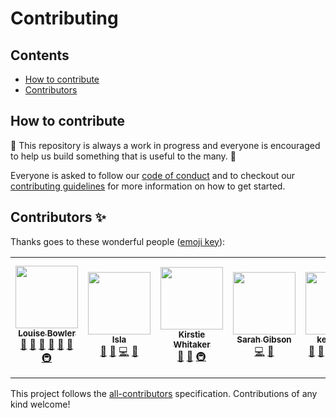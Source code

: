 # Contributing

## Contents

- [How to contribute](#how-to-contribute)
- [Contributors](#contributors)

## How to contribute

🚧 This repository is always a work in progress and everyone is encouraged to help us build something that is useful to the many. 🚧

Everyone is asked to follow our [code of conduct](https://github.com/alan-turing-institute/repro-catalogue/blob/master/CODE_OF_CONDUCT.md) and to checkout our [contributing guidelines](https://github.com/alan-turing-institute/repro-catalogue/blob/master/CONTRIBUTING.md) for more information on how to get started.

## Contributors ✨

Thanks goes to these wonderful people ([emoji key](https://allcontributors.org/docs/en/emoji-key)):

<!-- ALL-CONTRIBUTORS-LIST:START - Do not remove or modify this section -->
<!-- prettier-ignore-start -->
<!-- markdownlint-disable -->
<table>
  <tr>
    <td align="center"><a href="https://github.com/LouiseABowler"><img src="https://avatars1.githubusercontent.com/u/25640708?v=4" width="100px;" alt=""/><br /><sub><b>Louise Bowler</b></sub></a><br /><a href="https://github.com/alan-turing-institute/repro-catalogue/commits?author=LouiseABowler" title="Documentation">📖</a> <a href="#ideas-LouiseABowler" title="Ideas, Planning, & Feedback">🤔</a> <a href="https://github.com/alan-turing-institute/repro-catalogue/pulls?q=is%3Apr+reviewed-by%3ALouiseABowler" title="Reviewed Pull Requests">👀</a> <a href="#projectManagement-LouiseABowler" title="Project Management">📆</a> <a href="#design-LouiseABowler" title="Design">🎨</a> <a href="#maintenance-LouiseABowler" title="Maintenance">🚧</a> <a href="#infra-LouiseABowler" title="Infrastructure (Hosting, Build-Tools, etc)">🚇</a></td>
    <td align="center"><a href="http://isla.st"><img src="https://avatars2.githubusercontent.com/u/23707851?v=4" width="100px;" alt=""/><br /><sub><b>Isla</b></sub></a><br /><a href="#design-Islast" title="Design">🎨</a> <a href="#ideas-Islast" title="Ideas, Planning, & Feedback">🤔</a> <a href="https://github.com/alan-turing-institute/repro-catalogue/commits?author=Islast" title="Code">💻</a> <a href="https://github.com/alan-turing-institute/repro-catalogue/commits?author=Islast" title="Documentation">📖</a></td>
    <td align="center"><a href="https://whitakerlab.github.io"><img src="https://avatars1.githubusercontent.com/u/3626306?v=4" width="100px;" alt=""/><br /><sub><b>Kirstie Whitaker</b></sub></a><br /><a href="#design-KirstieJane" title="Design">🎨</a> <a href="#ideas-KirstieJane" title="Ideas, Planning, & Feedback">🤔</a> <a href="#infra-KirstieJane" title="Infrastructure (Hosting, Build-Tools, etc)">🚇</a></td>
    <td align="center"><a href="https://sgibson91.github.io/"><img src="https://avatars2.githubusercontent.com/u/44771837?v=4" width="100px;" alt=""/><br /><sub><b>Sarah Gibson</b></sub></a><br /><a href="https://github.com/alan-turing-institute/repro-catalogue/commits?author=sgibson91" title="Code">💻</a> <a href="https://github.com/alan-turing-institute/repro-catalogue/pulls?q=is%3Apr+reviewed-by%3Asgibson91" title="Reviewed Pull Requests">👀</a></td>
    <td align="center"><a href="https://github.com/kevinxufs"><img src="https://avatars2.githubusercontent.com/u/48526846?v=4" width="100px;" alt=""/><br /><sub><b>kevinxufs</b></sub></a><br /><a href="https://github.com/alan-turing-institute/repro-catalogue/pulls?q=is%3Apr+reviewed-by%3Akevinxufs" title="Reviewed Pull Requests">👀</a> <a href="#userTesting-kevinxufs" title="User Testing">📓</a> <a href="https://github.com/alan-turing-institute/repro-catalogue/commits?author=kevinxufs" title="Documentation">📖</a> <a href="https://github.com/alan-turing-institute/repro-catalogue/commits?author=kevinxufs" title="Code">💻</a> <a href="#design-kevinxufs" title="Design">🎨</a> <a href="#ideas-kevinxufs" title="Ideas, Planning, & Feedback">🤔</a></td>
    <td align="center"><a href="https://github.com/edaub"><img src="https://avatars0.githubusercontent.com/u/45598892?v=4" width="100px;" alt=""/><br /><sub><b>Eric Daub</b></sub></a><br /><a href="#design-edaub" title="Design">🎨</a> <a href="#ideas-edaub" title="Ideas, Planning, & Feedback">🤔</a> <a href="https://github.com/alan-turing-institute/repro-catalogue/commits?author=edaub" title="Code">💻</a> <a href="https://github.com/alan-turing-institute/repro-catalogue/commits?author=edaub" title="Documentation">📖</a> <a href="https://github.com/alan-turing-institute/repro-catalogue/pulls?q=is%3Apr+reviewed-by%3Aedaub" title="Reviewed Pull Requests">👀</a> <a href="#maintenance-edaub" title="Maintenance">🚧</a> <a href="#projectManagement-edaub" title="Project Management">📆</a></td>
    <td align="center"><a href="https://github.com/radka-j"><img src="https://avatars2.githubusercontent.com/u/29207091?v=4" width="100px;" alt=""/><br /><sub><b>Radka Jersakova</b></sub></a><br /><a href="#design-radka-j" title="Design">🎨</a> <a href="#ideas-radka-j" title="Ideas, Planning, & Feedback">🤔</a> <a href="https://github.com/alan-turing-institute/repro-catalogue/commits?author=radka-j" title="Code">💻</a> <a href="https://github.com/alan-turing-institute/repro-catalogue/pulls?q=is%3Apr+reviewed-by%3Aradka-j" title="Reviewed Pull Requests">👀</a> <a href="https://github.com/alan-turing-institute/repro-catalogue/commits?author=radka-j" title="Documentation">📖</a> <a href="#maintenance-radka-j" title="Maintenance">🚧</a> <a href="#projectManagement-radka-j" title="Project Management">📆</a> <a href="#infra-radka-j" title="Infrastructure (Hosting, Build-Tools, etc)">🚇</a></td>
  </tr>
</table>

<!-- markdownlint-enable -->
<!-- prettier-ignore-end -->
<!-- ALL-CONTRIBUTORS-LIST:END -->

This project follows the [all-contributors](https://github.com/all-contributors/all-contributors) specification. Contributions of any kind welcome!
